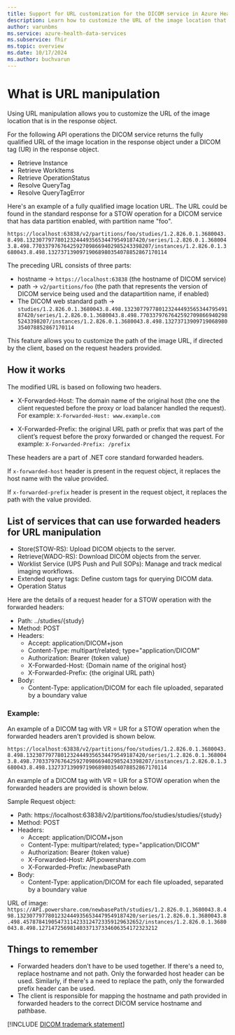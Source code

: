 ```yaml
---
title: Support for URL customization for the DICOM service in Azure Health Data Services
description: Learn how to customize the URL of the image location that is in response object.
author: varunbms
ms.service: azure-health-data-services
ms.subservice: fhir
ms.topic: overview
ms.date: 10/17/2024
ms.author: buchvarun
---
```


# What is URL manipulation
Using URL manipulation allows you to customize the URL of the image location that is in the response object.

For the following API operations the DICOM service returns the fully qualified URL of the image location in the response object under a DICOM tag (UR) in the response object.
- Retrieve Instance 
- Retrieve WorkItems
- Retrieve OperationStatus
- Resolve QueryTag
- Resolve QueryTagError

Here's an example of a fully qualified image location URL. The URL could be found in the standard response for a STOW operation for a DICOM service that has data partition enabled, with partition name "foo".

`https://localhost:63838/v2/partitions/foo/studies/1.2.826.0.1.3680043.8.498.13230779778012324449356534479549187420/series/1.2.826.0.1.3680043.8.498.77033797676425927098669402985243398207/instances/1.2.826.0.1.3680043.8.498.13273713909719068980354078852867170114`

 The preceding URL consists of three parts:
 - hostname -> `https://localhost:63838` (the hostname of DICOM service)
 - path -> `v2/partitions/foo` (the path that represents the version of DICOM service being used and the datapartition name, if enabled)
 - The DICOM web standard path -> `studies/1.2.826.0.1.3680043.8.498.13230779778012324449356534479549187420/series/1.2.826.0.1.3680043.8.498.77033797676425927098669402985243398207/instances/1.2.826.0.1.3680043.8.498.13273713909719068980354078852867170114`

 This feature allows you to customize the path of the image URL, if directed by the client, based on the request headers provided.

## How it works
The modified URL is based on following two headers.
- X-Forwarded-Host: The domain name of the original host (the one the client requested before the proxy or load balancer handled the request). For example: `X-Forwarded-Host: www.example.com`

- X-Forwarded-Prefix:  the original URL path or prefix that was part of the client’s request before the proxy forwarded or changed the request. For example: `X-Forwarded-Prefix: /prefix`

These headers are a part of .NET core standard forwarded headers.

If `x-forwarded-host` header is present in the request object, it replaces the host name with the value provided.

If `x-forwarded-prefix` header is present in the request object, it replaces the path with the value provided.

## List of services that can use forwarded headers for URL manipulation

 - Store(STOW-RS): Upload DICOM objects to the server.
 - Retrieve(WADO-RS): Download DICOM objects from the server.
 - Worklist Service (UPS Push and Pull SOPs): Manage and track medical imaging workflows.
 - Extended query tags: Define custom tags for querying DICOM data.
 - Operation Status

Here are the details of a request header for a STOW operation with the forwarded headers:
* Path: ../studies/{study}
* Method: POST
* Headers:
    * Accept: application/DICOM+json
    * Content-Type: multipart/related; type="application/DICOM"
    * Authorization: Bearer {token value}
    * X-Forwarded-Host: {Domain name of the original host}
    * X-Forwarded-Prefix: {the original URL path}
* Body:
    * Content-Type: application/DICOM for each file uploaded, separated by a boundary value

### Example:
An example of a DICOM tag with VR = UR for a STOW operation when the forwarded headers aren't provided is shown below.

`https://localhost:63838/v2/partitions/foo/studies/1.2.826.0.1.3680043.8.498.13230779778012324449356534479549187420/series/1.2.826.0.1.3680043.8.498.77033797676425927098669402985243398207/instances/1.2.826.0.1.3680043.8.498.13273713909719068980354078852867170114`

An example of a DICOM tag with VR = UR for a STOW operation when the forwarded headers are provided is shown below.

Sample Request object:
* Path: https://localhost:63838/v2/partitions/foo/studies/studies/{study}
* Method: POST
* Headers:
    * Accept: application/DICOM+json
    * Content-Type: multipart/related; type="application/DICOM"
    * Authorization: Bearer {token value}
    * X-Forwarded-Host: API.powershare.com
    * X-Forwarded-Prefix: /newbasePath
* Body:
    * Content-Type: application/DICOM for each file uploaded, separated by a boundary value


URL of image:
 `https://API.powershare.com/newbasePath/studies/1.2.826.0.1.3680043.8.498.13230779778012324449356534479549187420/series/1.2.826.0.1.3680043.8.498.45787841905473114233124723359129632652/instances/1.2.826.0.1.3680043.8.498.12714725698140337137334606354172323212`


 ## Things to remember
 - Forwarded headers don't have to be used together. If there's a need to, replace hostname and not path. Only the forwarded host header can be used. Similarly, if there's a need to replace the path, only the forwarded prefix header can be used.
 - The client is responsible for mapping the hostname and path provided in forwarded headers to the correct DICOM service hostname and pathbase.

 [!INCLUDE [DICOM trademark statement](../includes/healthcare-APIs-DICOM-trademark.md)]
